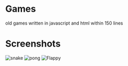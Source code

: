 # Games
old games written in javascript and html within 150 lines

# Screenshots
![snake](https://user-images.githubusercontent.com/59250093/95171220-385c5080-07d3-11eb-82af-6cf6175e1d15.png)
![pong](https://user-images.githubusercontent.com/59250093/95171224-3a261400-07d3-11eb-99db-7dc3a81266d2.png)
![Flappy](https://user-images.githubusercontent.com/59250093/98236678-bbff8d80-1f89-11eb-923b-eadcd56cb028.png)
